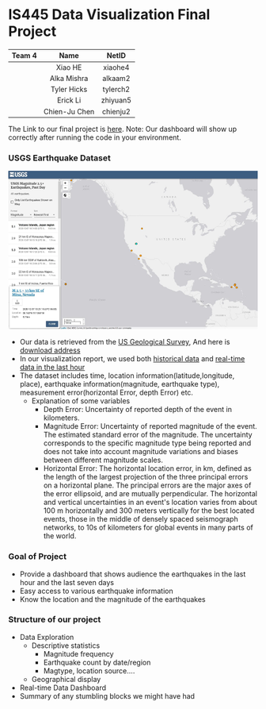 # IS445 Data Visualization Final Project
| Team 4     | Name          | NetID |
| ------------- |:-------------:| :-----:|
|               | Xiao HE | xiaohe4 |
|       | Alka Mishra |   alkaam2 |
|       | Tyler Hicks |   tylerch2 |
|       | Erick Li |  zhiyuan5 |
|       | Chien-Ju Chen |  chienju2 |  

The Link to our final project is [here](https://github.com/XIAO-HE-1/IS445-Final-USGS-Earthquake-Data/blob/main/Earthquake_Visualization_IS445_Group4.ipynb). 
Note: Our dashboard will show up correctly after running the code in your environment.

### USGS Earthquake Dataset
<img src="https://github.com/XIAO-HE-1/IS445-Final-USGS-Earthquake-Data/blob/main/usgs_picture.png" width="800">  

* Our data is retrieved from the [US Geological Survey](https://www.usgs.gov/natural-hazards/earthquake-hazards/earthquakes), And here is [download address](https://earthquake.usgs.gov/earthquakes/search/)
* In our visualization report, we used both [historical data](https://github.com/XIAO-HE-1/IS445-Final-USGS-Earthquake-Data/blob/main/EarthquakeData_12092020-12162020.csv) and [real-time data in the last hour](https://earthquake.usgs.gov/earthquakes/feed/v1.0/summary/all_hour.geojson)
* The dataset includes time, location information(latitude,longitude, place), earthquake information(magnitude, earthquake type), measurement error(horizontal Error, depth Error) etc.  
  * Explanation of some variables
      * Depth Error: Uncertainty of reported depth of the event in kilometers.
      * Magnitude Error: Uncertainty of reported magnitude of the event. The estimated standard error of the magnitude. The uncertainty corresponds to the specific magnitude type being reported and does not take into account magnitude variations and biases between different magnitude scales. 
      * Horizontal Error: The horizontal location error, in km, defined as the length of the largest projection of the three principal errors on a horizontal plane. The principal errors are the major axes of the error ellipsoid, and are mutually perpendicular. The horizontal and vertical uncertainties in an event's location varies from about 100 m horizontally and 300 meters vertically for the best located events, those in the middle of densely spaced seismograph networks, to 10s of kilometers for global events in many parts of the world. 

### Goal of Project 
* Provide a dashboard that shows audience the earthquakes in the last hour and the last seven days
* Easy access to various earthquake information
* Know the location and the magnitude of the earthquakes

### Structure of our project
* Data Exploration
  * Descriptive statistics
    * Magnitude frequency
    * Earthquake count by date/region
    * Magtype, location source….
  * Geographical display
* Real-time Data Dashboard
* Summary of any stumbling blocks we might have had
